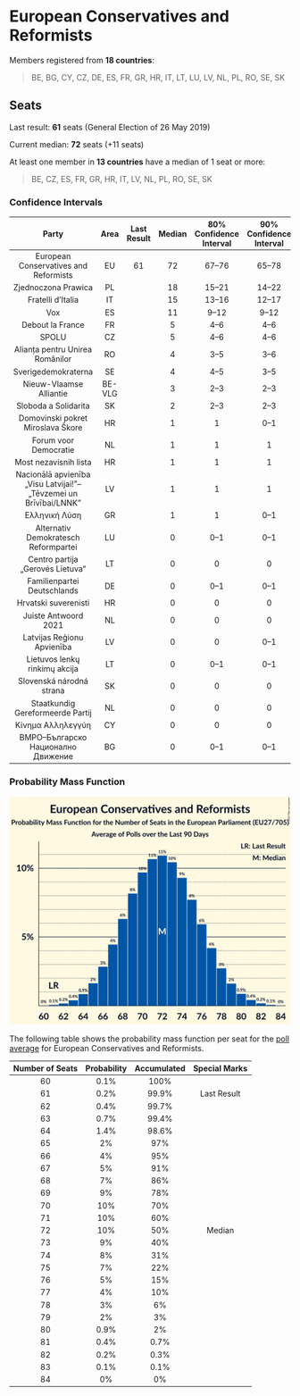 # European Conservatives and Reformists

Members registered from **18 countries**:

> BE, BG, CY, CZ, DE, ES, FR, GR, HR, IT, LT, LU, LV, NL, PL, RO, SE, SK

## Seats

Last result: **61** seats (General Election of 26 May 2019)

Current median: **72** seats (+11 seats)

At least one member in **13 countries** have a median of 1 seat or more:

> BE, CZ, ES, FR, GR, HR, IT, LV, NL, PL, RO, SE, SK

### Confidence Intervals

| Party | Area | Last Result | Median | 80% Confidence Interval | 90% Confidence Interval | 95% Confidence Interval | 99% Confidence Interval |
|:-----:|:----:|:-----------:|:------:|:-----------------------:|:-----------------------:|:-----------------------:|:-----------------------:|
| European Conservatives and Reformists | EU | 61 | 72 | 67–76 | 65–78 | 64–79 | 62–81 |
| Zjednoczona Prawica | PL | | 18 | 15–21 | 14–22 | 13–23 | 13–24 |
| Fratelli d’Italia | IT | | 15 | 13–16 | 12–17 | 12–17 | 11–18 |
| Vox | ES | | 11 | 9–12 | 9–12 | 9–12 | 8–13 |
| Debout la France | FR | | 5 | 4–6 | 4–6 | 4–7 | 0–7 |
| SPOLU | CZ | | 5 | 4–6 | 4–6 | 4–6 | 3–6 |
| Alianța pentru Unirea Românilor | RO | | 4 | 3–5 | 3–6 | 2–6 | 2–6 |
| Sverigedemokraterna | SE | | 4 | 4–5 | 3–5 | 3–5 | 3–5 |
| Nieuw-Vlaamse Alliantie | BE-VLG | | 3 | 2–3 | 2–3 | 2–3 | 2–3 |
| Sloboda a Solidarita | SK | | 2 | 2–3 | 2–3 | 2–3 | 2–3 |
| Domovinski pokret Miroslava Škore | HR | | 1 | 1 | 0–1 | 0–1 | 0–1 |
| Forum voor Democratie | NL | | 1 | 1 | 1 | 1 | 1 |
| Most nezavisnih lista | HR | | 1 | 1 | 1 | 1 | 1 |
| Nacionālā apvienība „Visu Latvijai!”–„Tēvzemei un Brīvībai/LNNK” | LV | | 1 | 1 | 1 | 1 | 1 |
| Ελληνική Λύση | GR | | 1 | 1 | 0–1 | 0–1 | 0–2 |
| Alternativ Demokratesch Reformpartei | LU | | 0 | 0–1 | 0–1 | 0–1 | 0–1 |
| Centro partija „Gerovės Lietuva“ | LT | | 0 | 0 | 0 | 0 | 0 |
| Familienpartei Deutschlands | DE | | 0 | 0–1 | 0–1 | 0–1 | 0–1 |
| Hrvatski suverenisti | HR | | 0 | 0 | 0 | 0 | 0 |
| Juiste Antwoord 2021 | NL | | 0 | 0 | 0 | 0 | 0 |
| Latvijas Reģionu Apvienība | LV | | 0 | 0 | 0–1 | 0–1 | 0–1 |
| Lietuvos lenkų rinkimų akcija | LT | | 0 | 0–1 | 0–1 | 0–1 | 0–1 |
| Slovenská národná strana | SK | | 0 | 0 | 0 | 0 | 0 |
| Staatkundig Gereformeerde Partij | NL | | 0 | 0 | 0 | 0 | 0 |
| Κίνημα Αλληλεγγύη | CY | | 0 | 0 | 0 | 0 | 0–1 |
| ВМРО–Българско Национално Движение | BG | | 0 | 0–1 | 0–1 | 0–1 | 0–1 |

### Probability Mass Function

![Graph with seats probability mass function not yet produced](average-2021-04-30-seats-pmf-europeanconservativesandreformists.png "Seats Probability Mass Function")

The following table shows the probability mass function per seat for the [poll average](average-2021-04-30.html) for European Conservatives and Reformists.

| Number of Seats | Probability | Accumulated | Special Marks |
|:---------------:|:-----------:|:-----------:|:-------------:|
| 60 | 0.1% | 100% |  |
| 61 | 0.2% | 99.9% | Last Result |
| 62 | 0.4% | 99.7% |  |
| 63 | 0.7% | 99.4% |  |
| 64 | 1.4% | 98.6% |  |
| 65 | 2% | 97% |  |
| 66 | 4% | 95% |  |
| 67 | 5% | 91% |  |
| 68 | 7% | 86% |  |
| 69 | 9% | 78% |  |
| 70 | 10% | 70% |  |
| 71 | 10% | 60% |  |
| 72 | 10% | 50% | Median |
| 73 | 9% | 40% |  |
| 74 | 8% | 31% |  |
| 75 | 7% | 22% |  |
| 76 | 5% | 15% |  |
| 77 | 4% | 10% |  |
| 78 | 3% | 6% |  |
| 79 | 2% | 3% |  |
| 80 | 0.9% | 2% |  |
| 81 | 0.4% | 0.7% |  |
| 82 | 0.2% | 0.3% |  |
| 83 | 0.1% | 0.1% |  |
| 84 | 0% | 0% |  |


